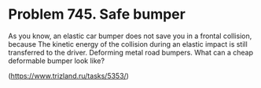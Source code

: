 # Problem 745. Safe bumper

As you know, an elastic car bumper does not save you in a frontal collision, because The kinetic energy of the collision during an elastic impact is still transferred to the driver. Deforming metal road bumpers. What can a cheap deformable bumper look like?

(https://www.trizland.ru/tasks/5353/)